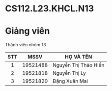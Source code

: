# CS112.L23.KHCL.N13
<h1>Giảng viên</h1/
    + NguyễnThị Thanh Thương
    + Nguyễn Thanh Sơn

<h1>Thành viên nhóm 13</h1>

| STT |MSSV| HỌ VÀ TÊN|
|:---:|---|   ---|
|1|19521488|Nguyễn Thị Thảo Hiền|
|2|19521818|Nguyễn Thị Ly|
|3|19521820|Đặng Xuân Mai

